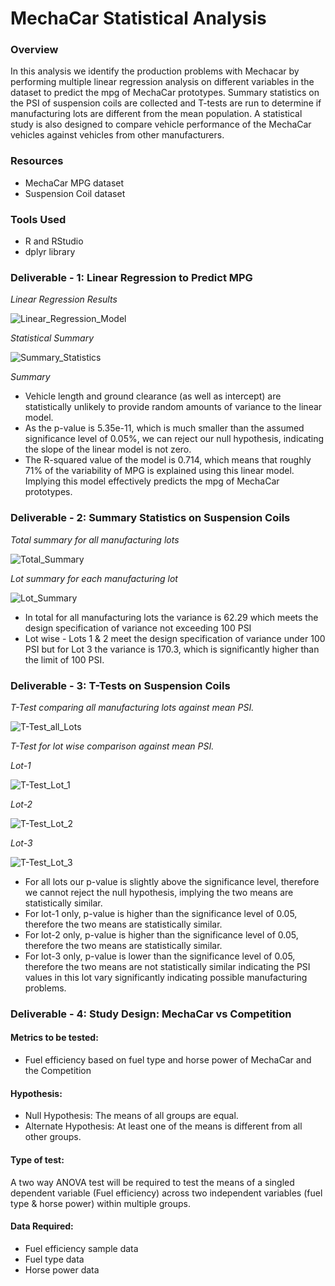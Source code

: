 # MechaCar Statistical Analysis

### Overview

In this analysis we identify the production problems with Mechacar by performing multiple linear regression analysis on different variables in the dataset to predict the mpg of MechaCar prototypes. Summary statistics on the PSI of suspension coils are collected and T-tests are run to determine if manufacturing lots are different from the mean population. A statistical study is also designed to compare vehicle performance of the MechaCar vehicles against vehicles from other manufacturers.

### Resources

  - MechaCar MPG dataset
  - Suspension Coil dataset

### Tools Used

  - R and RStudio
  - dplyr library

### Deliverable - 1: Linear Regression to Predict MPG

  _Linear Regression Results_
  
  ![Linear_Regression_Model](https://user-images.githubusercontent.com/106279653/186502580-6459484d-650f-46e1-b180-9ee43bae1606.JPG)


   _Statistical Summary_
   
   ![Summary_Statistics](https://user-images.githubusercontent.com/106279653/186505605-70a1414b-b709-4c10-b077-5164e42728df.JPG)

  _Summary_
  
   - Vehicle length and ground clearance (as well as intercept) are statistically unlikely to provide random amounts of variance to the linear model.
   - As the p-value is 5.35e-11, which is much smaller than the assumed significance level of 0.05%, we can reject our null hypothesis, indicating the slope of the linear model is not zero.
   - The R-squared value of the model is 0.714, which means that roughly 71% of the variability of MPG is explained using this linear model. Implying this model effectively predicts the mpg of MechaCar prototypes.


### Deliverable - 2: Summary Statistics on Suspension Coils

  _Total summary for all manufacturing lots_
  
  ![Total_Summary](https://user-images.githubusercontent.com/106279653/186514256-d0f65ddf-7131-42c8-adb5-d0cbd62fa85f.JPG)
  
  
  _Lot summary for each manufacturing lot_

  ![Lot_Summary](https://user-images.githubusercontent.com/106279653/186514440-6a47c292-e895-4348-9bd3-563c8be0c697.JPG)
  
  
  - In total for all manufacturing lots the variance is 62.29 which meets the design specification of variance not exceeding 100 PSI
  - Lot wise - Lots 1 & 2 meet the design specification of variance under 100 PSI but for Lot 3 the variance is 170.3, which is significantly higher than the limit of 100 PSI.


### Deliverable - 3: T-Tests on Suspension Coils

  _T-Test comparing all manufacturing lots against mean PSI._
  
  ![T-Test_all_Lots](https://user-images.githubusercontent.com/106279653/186517588-70b1ddac-9cee-4cb1-90fa-dad962dbe337.JPG)


  _T-Test for lot wise comparison against mean PSI._
  
   *_Lot-1_*
   
  ![T-Test_Lot_1](https://user-images.githubusercontent.com/106279653/186517823-af33cc80-9527-4176-b696-81b9da6f5d69.JPG)

  *_Lot-2_*
  
  ![T-Test_Lot_2](https://user-images.githubusercontent.com/106279653/186517978-8d6cf959-1568-4738-8181-2b944dbaa2b5.JPG)

  *_Lot-3_*
  
  ![T-Test_Lot_3](https://user-images.githubusercontent.com/106279653/186518023-b9491ac0-35c1-4c70-9cbb-7e07d712db2d.JPG)


  - For all lots our p-value is slightly above the significance level, therefore we cannot reject the null hypothesis, implying the two means are statistically similar.
  - For lot-1 only, p-value is higher than the significance level of 0.05, therefore the two means are statistically similar.
  - For lot-2 only, p-value is higher than the significance level of 0.05, therefore the two means are statistically similar.
  - For lot-3 only, p-value is lower than the significance level of 0.05, therefore the two means are not statistically similar indicating the PSI values in this lot vary significantly indicating possible manufacturing problems.


### Deliverable - 4: Study Design: MechaCar vs Competition

#### Metrics to be tested:
   - Fuel efficiency based on fuel type and horse power of MechaCar and the Competition
    
#### Hypothesis:

   - Null Hypothesis: The means of all groups are equal.
   - Alternate Hypothesis: At least one of the means is different from all other groups. 
  
#### Type of test:

  A two way ANOVA test will be required to test the means of a singled dependent variable (Fuel efficiency) across two independent variables (fuel type & horse power) within multiple groups.
  
#### Data Required:

  - Fuel efficiency sample data
  - Fuel type data
  - Horse power data
  

